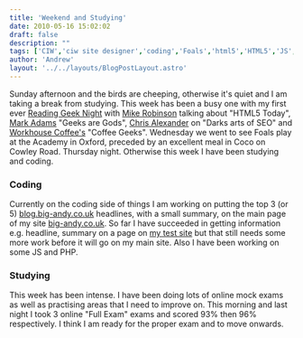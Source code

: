 ```yaml
---
title: 'Weekend and Studying'
date: 2010-05-16 15:02:02
draft: false
description: ""
tags: ['CIW','ciw site designer','coding','Foals','html5','HTML5','JS','life','oxford','php','php','reading geek night','web-design']
author: 'Andrew'
layout: '../../layouts/BlogPostLayout.astro'
---
```


Sunday afternoon and the birds are cheeping, otherwise it's quiet and I am taking a break from studying. This week has been a busy one with my first ever [Reading Geek Night](http://readinggeeknight.com/ "rdggeek") with [Mike Robinson](http://akamike.net "HTML5 doctor akamike") talking about "HTML5 Today", [Mark Adams](http://twitter.com/cluetrainee) "Geeks are Gods", [Chris Alexander](http://www.chris-alexander.co.uk/ "Chris Alexander") on "Darks arts of SEO" and [Workhouse Coffee's](http://www.workhousecoffee.co.uk/ "workhouse coffee") "Coffee Geeks". Wednesday we went to see Foals play at the Academy in Oxford, preceded by an excellent meal in Coco on Cowley Road. Thursday night. Otherwise this week I have been studying and coding.

### Coding

Currently on the coding side of things I am working on putting the top 3 (or 5) [blog.big-andy.co.uk](http://blog.big-andy.co.uk "big andy's blog") headlines, with a small summary, on the main page of my site [big-andy.co.uk](http://www.big-andy.co.uk "big-andy.co.uk"). So far I have succeeded in getting information e.g. headline, summary on a page on [my test site](http://test.big-andy.co.uk/index.php "test site") but that still needs some more work before it will go on my main site. Also I have been working on some JS and PHP.

### Studying

This week has been intense. I have been doing lots of online mock exams as well as practising areas that I need to improve on. This morning and last night I took 3 online "Full Exam" exams and scored 93% then 96% respectively. I think I am ready for the proper exam and to move onwards.
